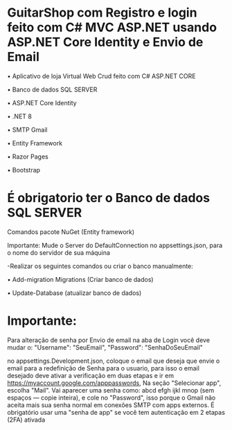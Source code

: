 # GuitarShop com Registro e login feito com C# MVC ASP.NET usando ASP.NET Core Identity e Envio de Email

• Aplicativo de loja Virtual Web Crud feito com C# ASP.NET CORE

• Banco de dados SQL SERVER

• ASP.NET Core Identity
 
• .NET 8
 
• SMTP Gmail

• Entity Framework

• Razor Pages

• Bootstrap

# É obrigatorio ter o Banco de dados SQL SERVER
Comandos pacote NuGet (Entity framework)


  Importante: Mude o Server do DefaultConnection no appsettings.json, para o nome do servidor de sua máquina

  -Realizar os seguintes comandos ou criar o banco manualmente:
  
  • Add-migration Migrations (Criar banco de dados)
  
  • Update-Database (atualizar banco de dados)

# Importante:
Para alteração de senha por Envio de email na aba de Login você deve mudar o:
        "Username": "SeuEmail",
        "Password": "SenhaDoSeuEmail"

no appsettings.Development.json, coloque o email que deseja que envie o email para a redefinição de Senha para o usuario, para isso o email desejado deve ativar a verificação em duas etapas e ir em https://myaccount.google.com/apppasswords, Na seção "Selecionar app", escolha "Mail". Vai aparecer uma senha como: abcd efgh ijkl mnop (sem espaços — copie inteira), e cole no "Password", isso porque o Gmail não aceita mais sua senha normal em conexões SMTP com apps externos. É obrigatório usar uma "senha de app" se você tem autenticação em 2 etapas (2FA) ativada
  
 
